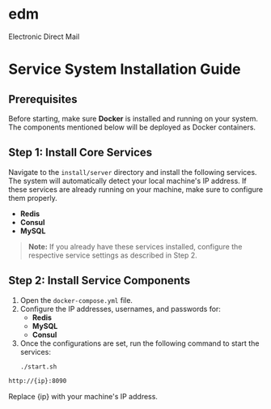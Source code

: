 # edm
Electronic Direct Mail

# Service System Installation Guide

## Prerequisites

Before starting, make sure **Docker** is installed and running on your system. The components mentioned below will be deployed as Docker containers.

## Step 1: Install Core Services

Navigate to the `install/server` directory and install the following services. The system will automatically detect your local machine's IP address. If these services are already running on your machine, make sure to configure them properly.

- **Redis**
- **Consul**
- **MySQL**

> **Note:** If you already have these services installed, configure the respective service settings as described in Step 2.

## Step 2: Install Service Components

1. Open the `docker-compose.yml` file.
2. Configure the IP addresses, usernames, and passwords for:
   - **Redis**
   - **MySQL**
   - **Consul**
3. Once the configurations are set, run the following command to start the services:
   ```bash
   ./start.sh

```bash
http://{ip}:8090
```

Replace {ip} with your machine's IP address.
